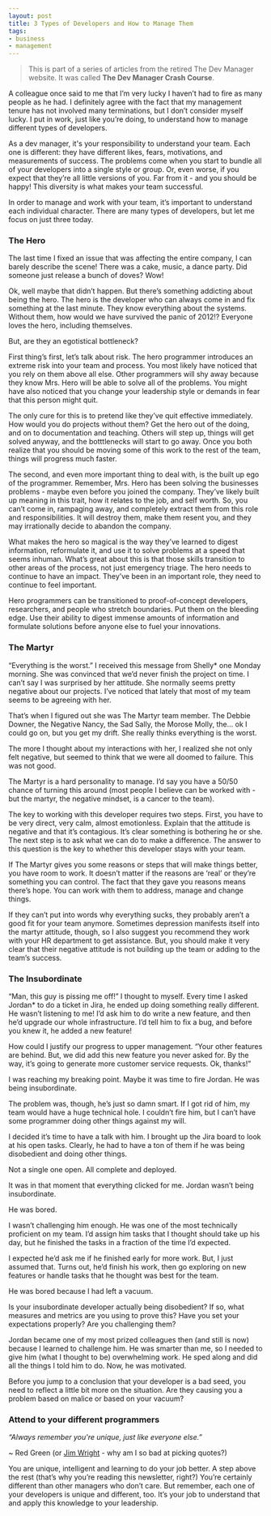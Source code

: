 ```yaml
---
layout: post
title: 3 Types of Developers and How to Manage Them
tags:
- business
- management
---
```

> This is part of a series of articles from the retired The Dev Manager website.  It was called **The Dev Manager Crash Course**.

A colleague once said to me that I’m very lucky I haven’t had to fire as many people as he had. I definitely agree with the fact that my management tenure has not involved many terminations, but I don’t consider myself lucky. I put in work, just like you’re doing, to understand how to manage different types of developers.

As a dev manager, it's your responsibility to understand your team. Each one is different: they have different likes, fears, motivations, and measurements of success. The problems come when you start to bundle all of your developers into a single style or group. Or, even worse, if you expect that they’re all little versions of you. Far from it - and you should be happy! This diversity is what makes your team successful.

In order to manage and work with your team, it’s important to understand each individual character. There are many types of developers, but let me focus on just three today.

### The Hero
The last time I fixed an issue that was affecting the entire company, I can barely describe the scene! There was a cake, music, a dance party. Did someone just release a bunch of doves? Wow!

Ok, well maybe that didn’t happen. But there’s something addicting about being the hero. The hero is the developer who can always come in and fix something at the last minute. They know everything about the systems. Without them, how would we have survived the panic of 2012!? Everyone loves the hero, including themselves.

But, are they an egotistical bottleneck?

First thing’s first, let’s talk about risk. The hero programmer introduces an extreme risk into your team and process. You most likely have noticed that you rely on them above all else. Other programmers will shy away because they know Mrs. Hero will be able to solve all of the problems. You might have also noticed that you change your leadership style or demands in fear that this person might quit.

The only cure for this is to pretend like they’ve quit effective immediately. How would you do projects without them? Get the hero out of the doing, and on to documentation and teaching. Others will step up, things will get solved anyway, and the botttlenecks will start to go away. Once you both realize that you should be moving some of this work to the rest of the team, things will progress much faster.

The second, and even more important thing to deal with, is the built up ego of the programmer. Remember, Mrs. Hero has been solving the businesses problems - maybe even before you joined the company. They’ve likely built up meaning in this trait, how it relates to the job, and self worth. So, you can’t come in, rampaging away, and completely extract them from this role and responsibilities. It will destroy them, make them resent you, and they may irrationally decide to abandon the company.

What makes the hero so magical is the way they’ve learned to digest information, reformulate it, and use it to solve problems at a speed that seems inhuman. What’s great about this is that those skills transition to other areas of the process, not just emergency triage. The hero needs to continue to have an impact. They’ve been in an important role, they need to continue to feel important.

Hero programmers can be transitioned to proof-of-concept developers, researchers, and people who stretch boundaries. Put them on the bleeding edge. Use their ability to digest immense amounts of information and formulate solutions before anyone else to fuel your innovations.

### The Martyr
“Everything is the worst.” I received this message from Shelly* one Monday morning. She was convinced that we’d never finish the project on time. I can’t say I was surprised by her attitude. She normally seems pretty negative about our projects. I’ve noticed that lately that most of my team seems to be agreeing with her.

That’s when I figured out she was The Martyr team member. The Debbie Downer, the Negative Nancy, the Sad Sally, the Morose Molly, the… ok I could go on, but you get my drift. She really thinks everything is the worst.

The more I thought about my interactions with her, I realized she not only felt negative, but seemed to think that we were all doomed to failure. This was not good.

The Martyr is a hard personality to manage. I’d say you have a 50/50 chance of turning this around (most people I believe can be worked with - but the martyr, the negative mindset, is a cancer to the team).

The key to working with this developer requires two steps. First, you have to be very direct, very calm, almost emotionless. Explain that the attitude is negative and that it’s contagious. It’s clear something is bothering he or she. The next step is to ask what we can do to make a difference. The answer to this question is the key to whether this developer stays with your team.

If The Martyr gives you some reasons or steps that will make things better, you have room to work. It doesn’t matter if the reasons are ‘real’ or they’re something you can control. The fact that they gave you reasons means there’s hope. You can work with them to address, manage and change things.

If they can’t put into words why everything sucks, they probably aren’t a good fit for your team anymore. Sometimes depression manifests itself into the martyr attitude, though, so I also suggest you recommend they work with your HR department to get assistance. But, you should make it very clear that their negative attitude is not building up the team or adding to the team’s success.

### The Insubordinate
“Man, this guy is pissing me off!” I thought to myself. Every time I asked Jordan* to do a ticket in Jira, he ended up doing something really different. He wasn’t listening to me! I’d ask him to do write a new feature, and then he’d upgrade our whole infrastructure. I’d tell him to fix a bug, and before you knew it, he added a new feature!

How could I justify our progress to upper management. “Your other features are behind. But, we did add this new feature you never asked for. By the way, it’s going to generate more customer service requests. Ok, thanks!”

I was reaching my breaking point. Maybe it was time to fire Jordan. He was being insubordinate.

The problem was, though, he’s just so damn smart. If I got rid of him, my team would have a huge technical hole. I couldn’t fire him, but I can’t have some programmer doing other things against my will.

I decided it’s time to have a talk with him. I brought up the Jira board to look at his open tasks. Clearly, he had to have a ton of them if he was being disobedient and doing other things.

Not a single one open. All complete and deployed.

It was in that moment that everything clicked for me. Jordan wasn’t being insubordinate.

He was bored.

I wasn’t challenging him enough. He was one of the most technically proficient on my team. I’d assign him tasks that I thought should take up his day, but he finished the tasks in a fraction of the time I’d expected.

I expected he’d ask me if he finished early for more work. But, I just assumed that. Turns out, he’d finish his work, then go exploring on new features or handle tasks that he thought was best for the team.

He was bored because I had left a vacuum.

Is your insubordinate developer actually being disobedient? If so, what measures and metrics are you using to prove this? Have you set your expectations properly? Are you challenging them?

Jordan became one of my most prized colleagues then (and still is now) because I learned to challenge him. He was smarter than me, so I needed to give him (what I thought to be) overwhelming work. He sped along and did all the things I told him to do. Now, he was motivated.

Before you jump to a conclusion that your developer is a bad seed, you need to reflect a little bit more on the situation. Are they causing you a problem based on malice or based on your vacuum?

### Attend to your different programmers
*“Always remember you're unique, just like everyone else.”*

~ Red Green (or [Jim Wright](https://quoteinvestigator.com/2014/11/10/you-unique) - why am I so bad at picking quotes?)

You are unique, intelligent and learning to do your job better. A step above the rest (that’s why you’re reading this newsletter, right?) You’re certainly different than other managers who don’t care. But remember, each one of your developers is unique and different, too. It’s your job to understand that and apply this knowledge to your leadership.